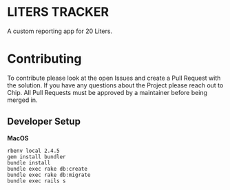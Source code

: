 # LITERS TRACKER
A custom reporting app for 20 Liters.

# Contributing
To contribute please look at the open Issues and create a Pull Request with the solution. If you have any questions about the Project please reach out to Chip. All Pull Requests must be approved by a maintainer before being merged in.

## Developer Setup

**MacOS**
```
rbenv local 2.4.5
gem install bundler
bundle install
bundle exec rake db:create
bundle exec rake db:migrate
bundle exec rails s
```